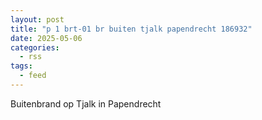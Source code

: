 ```yaml
---
layout: post
title: "p 1 brt-01 br buiten tjalk papendrecht 186932"
date: 2025-05-06
categories: 
  - rss
tags: 
  - feed
---
```


Buitenbrand op Tjalk in Papendrecht
